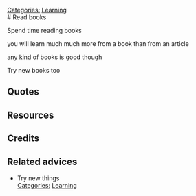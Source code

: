 [Categories:](../Categories/index.md) [Learning](../Categories/Learning.md)<br># Read books

Spend time reading books

you will learn much much more from a book than from an article

any kind of books is good though

Try new books too


## Quotes

## Resources

## Credits

## Related advices

- Try new things
<br>[Categories:](../Categories/index.md) [Learning](../Categories/Learning.md)
